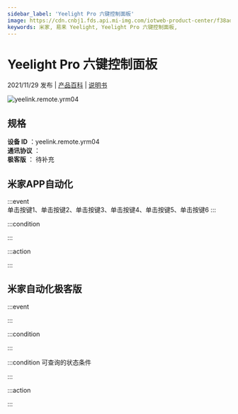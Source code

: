 ```yaml
---
sidebar_label: 'Yeelight Pro 六键控制面板'
image: https://cdn.cnbj1.fds.api.mi-img.com/iotweb-product-center/f38ad16cb05056f46f8ecf94ebb9bc33_1629444388158.png?GalaxyAccessKeyId=AKVGLQWBOVIRQ3XLEW&Expires=9223372036854775807&Signature=HAFPXy65jZX7cqMyDUDrthrbPJA=
keywords: 米家, 易来 Yeelight, Yeelight Pro 六键控制面板, 
---
```

# Yeelight Pro 六键控制面板

2021/11/29 发布 | [产品百科](https://home.mi.com/webapp/content/baike/product/index.html?model=yeelink.remote.yrm04/) | [说明书](https://home.mi.com/views/introduction.html?model=yeelink.remote.yrm04&region=cn)

![yeelink.remote.yrm04](https://cdn.cnbj1.fds.api.mi-img.com/iotweb-product-center/f38ad16cb05056f46f8ecf94ebb9bc33_1629444388158.png?GalaxyAccessKeyId=AKVGLQWBOVIRQ3XLEW&Expires=9223372036854775807&Signature=HAFPXy65jZX7cqMyDUDrthrbPJA=)

## 规格  
> 
**设备 ID** ：yeelink.remote.yrm04  
**通讯协议** ：  
**极客版**  ： 待补充 


## 米家APP自动化  

:::event  
单击按键1、单击按键2、单击按键3、单击按键4、单击按键5、单击按键6
:::

:::condition  

:::

:::action   

:::

## 米家自动化极客版  

:::event  

:::

:::condition  

:::

:::condition 可查询的状态条件  

:::

:::action  

:::

        
